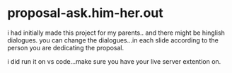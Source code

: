 # proposal-ask.him-her.out

i had initially made this project for my parents.. and there might be hinglish dialogues.
you can change the dialogues...in each slide according to the person you are dedicating the proposal.

i did run it on vs code...make sure you have your live server extention on.
